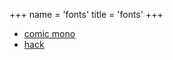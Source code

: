 +++
name = 'fonts'
title = 'fonts'
+++

- [comic mono](https://dtinth.github.io/comic-mono-font/)
- [hack](https://sourcefoundry.org/hack/)
